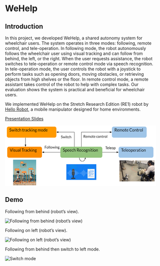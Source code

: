 # WeHelp
## Introduction
In this project, we developed WeHelp, a shared autonomy system for wheelchair users. The system operates in three modes: following, remote control, and tele-operation. In following mode, the robot autonomously follows the wheelchair user using visual tracking and can follow from behind, the left, or the right. When the user requests assistance, the robot switches to tele-operation or remote control mode via speech recognition.
In tele-operation mode, the user controls the robot with a joystick to perform tasks such as opening doors, moving obstacles, or retrieving objects from high shelves or the floor. In remote control mode, a remote assistant takes control of the robot to help with complex tasks. Our evaluation shows the system is practical and beneficial for wheelchair users.

We implemented WeHelp on the Stretch Research Edition (RE1) robot by [Hello Robot](https://hello-robot.com/product), a mobile manipulator designed for home environments.

[Presentation Slides](https://zackory.com/rc2022/media/WeHelp.pdf)

<img src="demo/overview.png" width="500" height="200" alt="Illustration of the method pipeline."/>  

## Demo

Following from behind (robot’s view).  
  
<img src="demo/track_2.gif" width="200" height="150" alt="Following from behind (robot’s view)"/>  
  
Following on left (robot’s view). 
  
<img src="demo/track_3.gif" width="200" height="150" alt="Following on left (robot’s view)"/>  
  
Following from behind then switch to left mode. 
  
<img src="demo/track_1.gif" width="150" height="300" alt="Switch mode"/>  
  
